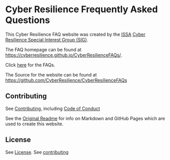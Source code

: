 # Cyber Resilience Frequently Asked Questions

This Cyber Resilience FAQ website was created by
the [ISSA](ISSA.org)
[Cyber Resilience Special Interest Group (SIG)](https://www.members.issa.org/members/member_engagement/groups.aspx?id=236702).

The FAQ homepage can be found at
https://cyberresilience.github.io/CyberResilienceFAQs/.

Click [here](./FAQ.md) for the FAQs.

The Source for the website can be found at
https://github.com/CyberResilience/CyberResilienceFAQs

## Contributing
See [Contributing](./CONTRIBUTING.md), including
[Code of Conduct](./CODE_OF_CONDUCT.md)

See the
[Original Readme](./Orig_README.md)
 for info on Markdown and GitHub Pages
which are used to create this website.

## License
See [License](./LICENSE).
See [contributing](./C)
